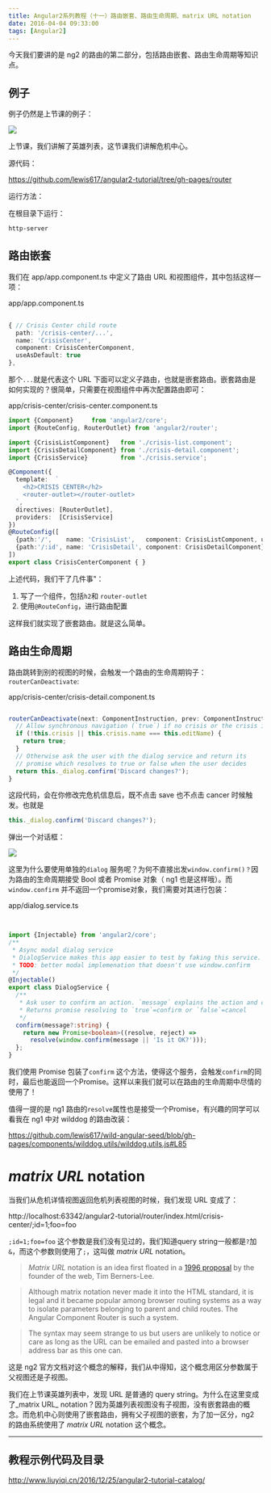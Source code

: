 ```yaml
---
title: Angular2系列教程（十一）路由嵌套、路由生命周期、matrix URL notation
date: 2016-04-04 09:33:00
tags: [Angular2]
---
```


今天我们要讲的是 ng2 的路由的第二部分，包括路由嵌套、路由生命周期等知识点。

<!--more-->

## 例子

例子仍然是上节课的例子：

![](https://ws2.sinaimg.cn/large/83900b4egw1f9xjj733w0j20bc0a8dgz.jpg)

上节课，我们讲解了英雄列表，这节课我们讲解危机中心。

源代码：

<https://github.com/lewis617/angular2-tutorial/tree/gh-pages/router>

运行方法：

在根目录下运行：

```sh
http-server
```

##  路由嵌套

我们在 app/app.component.ts 中定义了路由 URL 和视图组件，其中包括这样一项：

app/app.component.ts

```ts
    
{ // Crisis Center child route
  path: '/crisis-center/...',
  name: 'CrisisCenter',
  component: CrisisCenterComponent,
  useAsDefault: true
},
```

那个`...`就是代表这个 URL 下面可以定义子路由，也就是嵌套路由。嵌套路由是如何实现的？很简单，只需要在视图组件中再次配置路由即可：

app/crisis-center/crisis-center.component.ts

```ts
import {Component}     from 'angular2/core';
import {RouteConfig, RouterOutlet} from 'angular2/router';

import {CrisisListComponent}   from './crisis-list.component';
import {CrisisDetailComponent} from './crisis-detail.component';
import {CrisisService}         from './crisis.service';

@Component({
  template:  `
    <h2>CRISIS CENTER</h2>
    <router-outlet></router-outlet>
  `,
  directives: [RouterOutlet],
  providers:  [CrisisService]
})
@RouteConfig([
  {path:'/',    name: 'CrisisList',   component: CrisisListComponent, useAsDefault: true},
  {path:'/:id', name: 'CrisisDetail', component: CrisisDetailComponent}
])
export class CrisisCenterComponent { }

```

上述代码，我们干了几件事"：

  1. 写了一个组件，包括`h2`和 `router-outlet`
  2. 使用`@RouteConfig`，进行路由配置

这样我们就实现了嵌套路由。就是这么简单。

## 路由生命周期

路由跳转到别的视图的时候，会触发一个路由的生命周期钩子：`routerCanDeactivate`:

app/crisis-center/crisis-detail.component.ts  

```ts

routerCanDeactivate(next: ComponentInstruction, prev: ComponentInstruction) : any {
  // Allow synchronous navigation (`true`) if no crisis or the crisis is unchanged.
  if (!this.crisis || this.crisis.name === this.editName) {
    return true;
  }
  // Otherwise ask the user with the dialog service and return its
  // promise which resolves to true or false when the user decides
  return this._dialog.confirm('Discard changes?');
}
```

这段代码，会在你修改完危机信息后，既不点击 save 也不点击 cancer 时候触发。也就是

```ts
this._dialog.confirm('Discard changes?');
```

弹出一个对话框：

![](https://ws1.sinaimg.cn/large/83900b4egw1f9xjj4z6gkj20c8058jrg.jpg)

这里为什么要使用单独的`dialog` 服务呢？为何不直接出发`window.confirm()？`因为路由的生命周期接受 Bool 或者 Promise 对象（ ng1 也是这样哦）。而`window.confirm` 并不返回一个promise对象，我们需要对其进行包装：  

app/dialog.service.ts

```ts
    

import {Injectable} from 'angular2/core';
/**
 * Async modal dialog service
 * DialogService makes this app easier to test by faking this service.
 * TODO: better modal implemenation that doesn't use window.confirm
 */
@Injectable()
export class DialogService {
  /**
   * Ask user to confirm an action. `message` explains the action and choices.
   * Returns promise resolving to `true`=confirm or `false`=cancel
   */
  confirm(message?:string) {
    return new Promise<boolean>((resolve, reject) =>
      resolve(window.confirm(message || 'Is it OK?')));
  };
}
```
我们使用 Promise 包装了`confirm` 这个方法，使得这个服务，会触发`confirm`的同时，最后也能返回一个Promise。这样以来我们就可以在路由的生命周期中尽情的使用了！

值得一提的是 ng1 路由的`resolve`属性也是接受一个Promise，有兴趣的同学可以看我在 ng1 中对 wilddog 的路由改装：

https://github.com/lewis617/wild-angular-seed/blob/gh-pages/components/wilddog.utils/wilddog.utils.js#L85

# _matrix URL_ notation

当我们从危机详情视图返回危机列表视图的时候，我们发现 URL 变成了：

http://localhost:63342/angular2-tutorial/router/index.html/crisis-center/;id=1;foo=foo

`;id=1;foo=foo` 这个参数是我们没有见过的，我们知道query string一般都是`?`加`&`，而这个参数则使用了`;`，这叫做 _matrix URL_ notation。  

> _Matrix URL_ notation is an idea first floated in a [1996 proposal](http://www.w3.org/DesignIssues/MatrixURIs.html) by the founder of the web, Tim Berners-Lee.

> Although matrix notation never made it into the HTML standard, it is legal and it became popular among browser routing systems as a way to isolate parameters belonging to parent and child routes. The Angular Component Router is such a system.

> The syntax may seem strange to us but users are unlikely to notice or care as long as the URL can be emailed and pasted into a browser address bar as this one can.

这是 ng2 官方文档对这个概念的解释，我们从中得知，这个概念用区分参数属于父视图还是子视图。

我们在上节课英雄列表中，发现 URL 是普通的 query string。为什么在这里变成了_matrix URL_ notation？因为英雄列表视图没有子视图，没有嵌套路由的概念。而危机中心则使用了嵌套路由，拥有父子视图的嵌套，为了加一区分，ng2 的路由系统使用了 _matrix URL_  notation 这个概念。

* * *

## 教程示例代码及目录

<http://www.liuyiqi.cn/2016/12/25/angular2-tutorial-catalog/>
